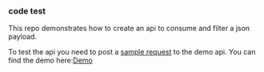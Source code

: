 ### code test

This repo demonstrates how to create an api to consume and filter a json payload.

To test the api you need to post a [sample request](sampleRequest.json) to the demo api. You can find the demo here:[Demo](https://babak-codetest.herokuapp.com/)
